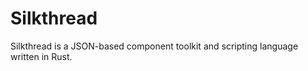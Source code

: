 
# Silkthread

Silkthread is a JSON-based component toolkit and scripting language written in Rust.
